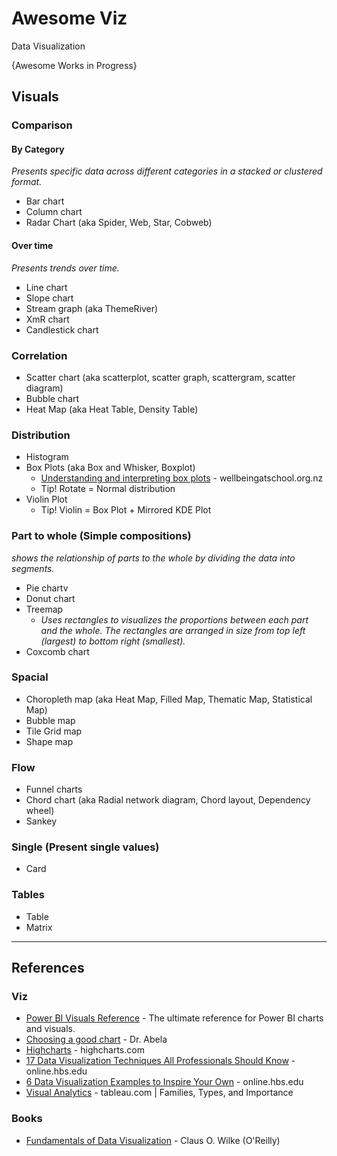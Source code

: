# Awesome Viz
Data Visualization

{Awesome Works in Progress}

## Visuals

### Comparison
#### By Category
_Presents specific data across different categories in a stacked or clustered format._
* Bar chart
* Column chart
* Radar Chart (aka Spider, Web, Star, Cobweb)

#### Over time
_Presents trends over time._
* Line chart
* Slope chart
* Stream graph (aka ThemeRiver)
* XmR chart
* Candlestick chart

### Correlation
* Scatter chart (aka scatterplot, scatter graph, scattergram, scatter diagram)
* Bubble chart
* Heat Map (aka Heat Table, Density Table)

### Distribution
* Histogram
* Box Plots (aka Box and Whisker, Boxplot) 
  * [Understanding and interpreting box plots](https://www.wellbeingatschool.org.nz/information-sheet/understanding-and-interpreting-box-plots) - wellbeingatschool.org.nz
  * Tip! Rotate = Normal distribution
* Violin Plot
  * Tip! Violin = Box Plot + Mirrored KDE Plot 
### Part to whole (Simple compositions)
_shows the relationship of parts to the whole by dividing the data into segments._
* Pie chartv
* Donut chart
* Treemap
  * _Uses rectangles to visualizes the proportions between each part and the whole. The rectangles are arranged in size from top left (largest) to bottom right (smallest)._
* Coxcomb chart


### Spacial
* Choropleth map (aka Heat Map, Filled Map, Thematic Map, Statistical Map)
* Bubble map
* Tile Grid map
* Shape map

### Flow
* Funnel charts
* Chord chart (aka Radial network diagram, Chord layout, Dependency wheel)
* Sankey

### Single (Present single values)
* Card

### Tables
* Table
* Matrix

-----

## References
### Viz
* [Power BI Visuals Reference](https://www.sqlbi.com/ref/power-bi-visuals-reference/) - The ultimate reference for Power BI charts and visuals.
* [Choosing a good chart](https://extremepresentation.typepad.com/blog/2006/09/choosing_a_good.html) - Dr. Abela
* [Highcharts](https://www.highcharts.com/demo/line-basic) - highcharts.com
* [17 Data Visualization Techniques All Professionals Should Know](https://online.hbs.edu/blog/post/data-visualization-techniques) - online.hbs.edu
* [6 Data Visualization Examples to Inspire Your Own](https://online.hbs.edu/blog/post/data-visualization-examples) - online.hbs.edu
* [Visual Analytics](https://www.tableau.com/data-insights/reference-library/visual-analytics) - tableau.com | Families, Types, and Importance

### Books
* [Fundamentals of Data Visualization](https://clauswilke.com/dataviz/) - Claus O. Wilke (O'Reilly)

